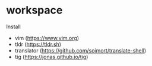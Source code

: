 # workspace

Install

- vim (https://www.vim.org)
- tldr (https://tldr.sh)
- translator (https://github.com/soimort/translate-shell)
- tig (https://jonas.github.io/tig)
